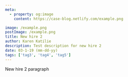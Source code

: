 ```yaml
---
meta:
  - property: og:image
    content: https://case-blog.netlify.com/example.png

image: /example.png
postImage: /example.png
title: New hire 2
author: Karen Katilie
description: Test description for new hire 2
date: 03-1-19 (mm-dd-yy)
tags: ['tag3', 'tag4', 'tag5']
---
```


<BlogPost>
<p>

New hire 2 paragraph

</p>
</BlogPost>

